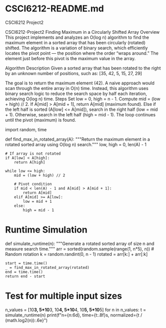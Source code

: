 # CSCI6212-README.md
CSCI6212 Project2

CSCI6212-Project2
Finding Maximum in a Circularly Shifted Array
Overview
This project implements and analyzes an O(log n) algorithm to find the maximum element in a sorted array that has been circularly (rotated) shifted.
The algorithm is a variation of binary search, which efficiently locates the pivot point — the position where the order “wraps around.” The element just before this pivot is the maximum value in the array.

Algorithm Description
Given a sorted array that has been rotated to the right by an unknown number of positions, such as:
[35, 42, 5, 15, 27, 29]

The goal is to return the maximum element (42).
A naive approach would scan through the entire array in O(n) time.
Instead, this algorithm uses binary search logic to reduce the search space by half each iteration, achieving O(log n) time.
Steps
Set low = 0, high = n - 1.
Compute mid = (low + high) // 2.
If A[mid] > A[mid + 1], return A[mid] (maximum found).
Else if the left half is sorted (A[low] <= A[mid]), search in the right half (low = mid + 1).
Otherwise, search in the left half (high = mid - 1).
The loop continues until the pivot (maximum) is found.

import random, time

def find_max_in_rotated_array(A):
    """Return the maximum element in a rotated sorted array using O(log n) search."""
    low, high = 0, len(A) - 1

    # If array is not rotated
    if A[low] < A[high]:
        return A[high]

    while low <= high:
        mid = (low + high) // 2

        # Pivot condition
        if mid < len(A) - 1 and A[mid] > A[mid + 1]:
            return A[mid]
        elif A[mid] >= A[low]:
            low = mid + 1
        else:
            high = mid - 1

# Runtime Simulation 
def simulate_runtime(n):
    """Generate a rotated sorted array of size n and measure search time."""
    arr = sorted(random.sample(range(1, n*5), n))
    # Random rotation
    k = random.randint(0, n - 1)
    rotated = arr[k:] + arr[:k]

    start = time.time()
    _ = find_max_in_rotated_array(rotated)
    end = time.time()
    return end - start

# Test for multiple input sizes
n_values = [10**3, 5*10**3, 10**4, 5*10**4, 10**5, 5*10**5]
for n in n_values:
    t = simulate_runtime(n)
    print(f"n={n:6d}, time={t:.8f}s, normalized={t / (math.log2(n)):.6e}")
